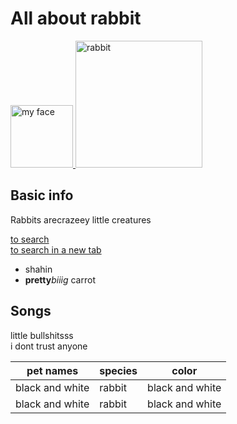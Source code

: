 <!DOCTYPE html>
<html>
<head>
	<title>All about rabbits!</title>
</head>
	<!-- fsf !-->
<body>
	<link rel="stylesheet" type="text/css" href="app.css">
	<h1>All about rabbit</h1>
	<a href="http://www.google.com">
		<img src="Photo\citations2.jpg" alt="my face" width="100">
	</a>
	<img src="https://www.kasandbox.org/programming-images/animals/rabbit.png" alt="rabbit" width="203">
	<h2>Basic info</h2>
	<p id="rabbits-list">Rabbits arecrazeey little creatures
	</p>
	<a href="http://www.google.com"> 
		to search <br>
	</a>
	<a target="_blank" href="http://www.google.com"> 
		to search in a new tab
	</a>
	<ul>
		<li>shahin</li>
		<li><strong>pretty</strong><em>biiig</em> carrot</li>
	</ul>
	<h2>Songs</h2>
	<p>
		little bullshitsss <br>
		i dont trust anyone
	</p>
	<table>
		<thead>
			<tr>
				<th>pet names</th>
				<th>species</th>
				<th>color</th>
			</tr>
		</thead>
		<tbody>
			<tr>
				<td>black and white</td>
				<td>rabbit</td>
				<td>black and white</td>
			</tr>
			<tr>
				<td>black and white</td>
				<td>rabbit</td>
				<td>black and white</td>
			</tr>
		</tbody>
	</table>
</body>
</html>
